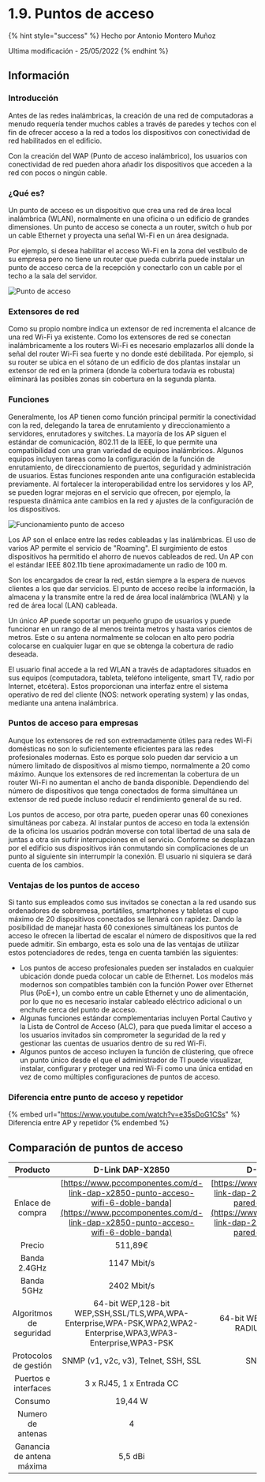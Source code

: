 # 1.9. Puntos de acceso

{% hint style="success" %}
Hecho por Antonio Montero Muñoz

Ultima modificación - 25/05/2022
{% endhint %}

## Información

### Introducción

Antes de las redes inalámbricas, la creación de una red de computadoras a menudo requería tender muchos cables a través de paredes y techos con el fin de ofrecer acceso a la red a todos los dispositivos con conectividad de red habilitados en el edificio.

Con la creación del WAP (Punto de acceso inalámbrico), los usuarios con conectividad de red pueden ahora añadir los dispositivos que acceden a la red con pocos o ningún cable.

### ¿Qué es?

Un punto de acceso es un dispositivo que crea una red de área local inalámbrica (WLAN), normalmente en una oficina o un edificio de grandes dimensiones. Un punto de acceso se conecta a un router, switch o hub por un cable Ethernet y proyecta una señal Wi-Fi en un área designada.&#x20;

Por ejemplo, si desea habilitar el acceso Wi-Fi en la zona del vestíbulo de su empresa pero no tiene un router que pueda cubrirla puede instalar un punto de acceso cerca de la recepción y conectarlo con un cable por el techo a la sala del servidor.

![Punto de acceso](../.gitbook/assets/imagen\_2022-05-27\_203052639.png)

### Extensores de red

Como su propio nombre indica un extensor de red incrementa el alcance de una red Wi-Fi ya existente. Como los extensores de red se conectan inalámbricamente a los routers Wi-Fi es necesario emplazarlos allí donde la señal del router Wi-Fi sea fuerte y no donde esté debilitada. Por ejemplo, si su router se ubica en el sótano de un edificio de dos plantas instalar un extensor de red en la primera (donde la cobertura todavía es robusta) eliminará las posibles zonas sin cobertura en la segunda planta.

### Funciones

Generalmente, los AP tienen como función principal permitir la conectividad con la red, delegando la tarea de enrutamiento y direccionamiento a servidores, enrutadores y switches. La mayoría de los AP siguen el estándar de comunicación, 802.11 de la IEEE, lo que permite una compatibilidad con una gran variedad de equipos inalámbricos. Algunos equipos incluyen tareas como la configuración de la función de enrutamiento, de direccionamiento de puertos, seguridad y administración de usuarios. Estas funciones responden ante una configuración establecida previamente. Al fortalecer la interoperabilidad entre los servidores y los AP, se pueden lograr mejoras en el servicio que ofrecen, por ejemplo, la respuesta dinámica ante cambios en la red y ajustes de la configuración de los dispositivos.

![Funcionamiento punto de acceso](../.gitbook/assets/imagen\_2022-05-27\_203313086.png)

Los AP son el enlace entre las redes cableadas y las inalámbricas. El uso de varios AP permite el servicio de "Roaming". El surgimiento de estos dispositivos ha permitido el ahorro de nuevos cableados de red. Un AP con el estándar IEEE 802.11b tiene aproximadamente un radio de 100 m.

Son los encargados de crear la red, están siempre a la espera de nuevos clientes a los que dar servicios. El punto de acceso recibe la información, la almacena y la transmite entre la red de área local inalámbrica (WLAN) y la red de área local (LAN) cableada.

Un único AP puede soportar un pequeño grupo de usuarios y puede funcionar en un rango de al menos treinta metros y hasta varios cientos de metros. Este o su antena normalmente se colocan en alto pero podría colocarse en cualquier lugar en que se obtenga la cobertura de radio deseada.

El usuario final accede a la red WLAN a través de adaptadores situados en sus equipos (computadora, tableta, teléfono inteligente, smart TV, radio por Internet, etcétera). Estos proporcionan una interfaz entre el sistema operativo de red del cliente (NOS: network operating system) y las ondas, mediante una antena inalámbrica.

### Puntos de acceso para empresas

Aunque los extensores de red son extremadamente útiles para redes Wi-Fi domésticas no son lo suficientemente eficientes para las redes profesionales modernas. Esto es porque solo pueden dar servicio a un número limitado de dispositivos al mismo tiempo, normalmente a 20 como máximo. Aunque los extensores de red incrementan la cobertura de un router Wi-Fi no aumentan el ancho de banda disponible. Dependiendo del número de dispositivos que tenga conectados de forma simultánea un extensor de red puede incluso reducir el rendimiento general de su red.

Los puntos de acceso, por otra parte, pueden operar unas 60 conexiones simultáneas por cabeza. Al instalar puntos de acceso en toda la extensión de la oficina los usuarios podrán moverse con total libertad de una sala de juntas a otra sin sufrir interrupciones en el servicio. Conforme se desplazan por el edificio sus dispositivos irán conmutando sin complicaciones de un punto al siguiente sin interrumpir la conexión. El usuario ni siquiera se dará cuenta de los cambios.

### Ventajas de los puntos de acceso

Si tanto sus empleados como sus invitados se conectan a la red usando sus ordenadores de sobremesa, portátiles, smartphones y tabletas el cupo máximo de 20 dispositivos conectados se llenará con rapidez. Dando la posibilidad de manejar hasta 60 conexiones simultáneas los puntos de acceso le ofrecen la libertad de escalar el número de dispositivos que la red puede admitir. Sin embargo, esta es solo una de las ventajas de utilizar estos potenciadores de redes, tenga en cuenta también las siguientes:

* Los puntos de acceso profesionales pueden ser instalados en cualquier ubicación donde pueda colocar un cable de Ethernet. Los modelos más modernos son compatibles también con la función Power over Ethernet Plus (PoE+), un combo entre un cable Ethernet y uno de alimentación, por lo que no es necesario instalar cableado eléctrico adicional o un enchufe cerca del punto de acceso.
* Algunas funciones estándar complementarias incluyen Portal Cautivo y la Lista de Control de Acceso (ALC), para que pueda limitar el acceso a los usuarios invitados sin comprometer la seguridad de la red y gestionar las cuentas de usuarios dentro de su red Wi-Fi.
* Algunos puntos de acceso incluyen la función de clústering, que ofrece un punto único desde el que el administrador de TI puede visualizar, instalar, configurar y proteger una red Wi-Fi como una única entidad en vez de como múltiples configuraciones de puntos de acceso.

### Diferencia entre punto de acceso y repetidor

{% embed url="https://www.youtube.com/watch?v=e35sDoG1CSs" %}
Diferencia entre AP y repetidor
{% endembed %}

## Comparación de puntos de acceso

|          Producto         |                                                                         D-Link DAP-X2850                                                                         |                                                                               D-Link DAP-2620                                                                              |
| :-----------------------: | :--------------------------------------------------------------------------------------------------------------------------------------------------------------: | :------------------------------------------------------------------------------------------------------------------------------------------------------------------------: |
|      Enlace de compra     | [https://www.pccomponentes.com/d-link-dap-x2850-punto-acceso-wifi-6-doble-banda](https://www.pccomponentes.com/d-link-dap-x2850-punto-acceso-wifi-6-doble-banda) | [https://www.pccomponentes.com/d-link-dap-2620-punto-acceso-de-pared-wifi-ac1200-poe](https://www.pccomponentes.com/d-link-dap-2620-punto-acceso-de-pared-wifi-ac1200-poe) |
|           Precio          |                                                                              511,89€                                                                             |                                                                                   114,63€                                                                                  |
|        Banda 2.4GHz       |                                                                            1147 Mbit/s                                                                           |                                                                                 300 Mbit/s                                                                                 |
|         Banda 5GHz        |                                                                            2402 Mbit/s                                                                           |                                                                                 867 Mbit/s                                                                                 |
|  Algoritmos de seguridad  |                         64-bit WEP,128-bit WEP,SSH,SSL/TLS,WPA,WPA-Enterprise,WPA-PSK,WPA2,WPA2-Enterprise,WPA3,WPA3-Enterprise,WPA3-PSK                         |                                                             64-bit WEP,128-bit WEP,802.1x RADIUS,SSID,WPA,WPA2                                                             |
|   Protocolos de gestión   |                                                               SNMP (v1, v2c, v3), Telnet, SSH, SSL                                                               |                                                                             SNMP v1 / v2c / v3                                                                             |
|    Puertos e interfaces   |                                                                     3 x RJ45, 1 x Entrada CC                                                                     |                                                                                  1 x RJ45                                                                                  |
|          Consumo          |                                                                              19,44 W                                                                             |                                                                                     8 W                                                                                    |
|     Numero de antenas     |                                                                                 4                                                                                |                                                                                      2                                                                                     |
| Ganancia de antena máxima |                                                                              5,5 dBi                                                                             |                                                                                    3 dBi                                                                                   |
